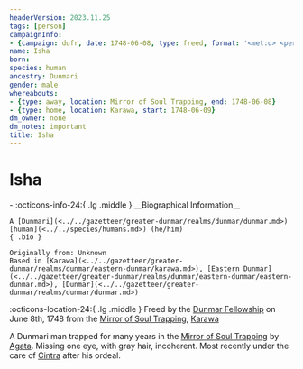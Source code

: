 ```yaml
---
headerVersion: 2023.11.25
tags: [person]
campaignInfo:
- {campaign: dufr, date: 1748-06-08, type: freed, format: '<met:u> <person:q> on <target> from <current:2>'}
name: Isha
born:
species: human
ancestry: Dunmari
gender: male
whereabouts:
- {type: away, location: Mirror of Soul Trapping, end: 1748-06-08}
- {type: home, location: Karawa, start: 1748-06-09}
dm_owner: none
dm_notes: important
title: Isha
---
```

# Isha
<div class="grid cards ext-narrow-margin ext-one-column" markdown>
- :octicons-info-24:{ .lg .middle } __Biographical Information__

    A [Dunmari](<../../gazetteer/greater-dunmar/realms/dunmar/dunmar.md>) [human](<../../species/humans.md>) (he/him)  
    { .bio }

    Originally from: Unknown
    Based in [Karawa](<../../gazetteer/greater-dunmar/realms/dunmar/eastern-dunmar/karawa.md>), [Eastern Dunmar](<../../gazetteer/greater-dunmar/realms/dunmar/eastern-dunmar/eastern-dunmar.md>), [Dunmar](<../../gazetteer/greater-dunmar/realms/dunmar/dunmar.md>)
</div>



:octicons-location-24:{ .lg .middle } Freed by the [Dunmar Fellowship](<../pcs/dunmar-fellowship/dunmar-fellowship.md>) on June 8th, 1748 from the [Mirror of Soul Trapping](<../../campaigns/dunmari-frontier-campaign/treasure/mirror-of-soul-trapping.md>), [Karawa](<../../gazetteer/greater-dunmar/realms/dunmar/eastern-dunmar/karawa.md>)  


A Dunmari man trapped for many years in the [Mirror of Soul Trapping](<../../campaigns/dunmari-frontier-campaign/treasure/mirror-of-soul-trapping.md>) by [Agata](<../fey/agata.md>). Missing one eye, with gray hair, incoherent. Most recently under the care of [Cintra](<./cintra.md>) after his ordeal. 

